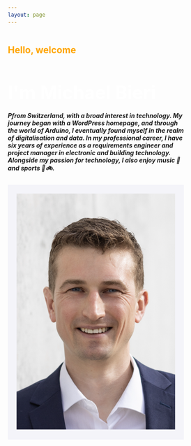 ```yaml
---
layout: page
---
```


<body>
  <head>
    <style>
      * {
        box-sizing: border-box;
      }
      /* Style the body */
      body {
        margin: 0;
      }
      /* Column container */
      .row {  
        display: flex;
        flex-wrap: wrap;
      }
      /* Create two unequal columns that sits next to each other */
      /* Sidebar/left column */
      .side {
        flex: 30%;
        background-color: #020c42
        padding: 20px;
        text-align: left;
        justify-content: center; 
      }
      /* Main column */
      .main {
        flex: 70%;
        background-color: #f4f4f9;
        padding: 20px;
      }
          /* Adjusting margins for h1, h2, and p to reduce space */
    h1 {
      font-size: 150%;
      color: orange;
      margin-bottom: 5px; /* Reduced space */
    }
    h2 {
      font-size: 300%;
      color: white;
      margin-bottom: 10px; /* Reduced space */
    }
    p {
      color: white;
      margin-bottom: 10px; /* Reduced space */
      line-height: 1.2; /* Reduced line spacing */
    }
      /* Fake image, just for this example */
      /* Responsive layout - when the screen is less than 700px wide, make the two columns stack on top of each other instead of next to each other */
      @media screen and (max-width: 700px) {
        .row, .navbar {   
          flex-direction: column;
        }
      }
    </style>
  </head>
</body>

<!-- The flexible grid (content) -->
<div class="row">
  <div class="side">
    <h1>Hello, welcome</h1>    
    <h2>I'm Michael Bieri</h2>
    <h5>Pfrom Switzerland, with a broad interest in technology. My journey began with a WordPress homepage, and through the world of Arduino, I eventually found myself in the realm of digitalisation and data. In my professional career, I have six years of experience as a requirements engineer and project manager in electronic and building technology. Alongside my passion for technology, I also enjoy music 🎺 and sports 🧭🚲.</h5>
  </div>
  <div class="main">
      <img src="/assets/images/MichaelBieri.png" alt="Michael Bieri">
    <br>
  </div>
